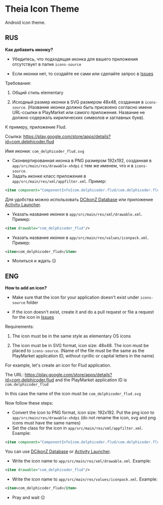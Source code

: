 # Theia Icon Theme
Android icon theme.

## RUS

<b>Как добавить иконку?</b>
* Убедитесь, что подходящая иконка для вашего приложения отсутствует в папке `icons-source`

* Если иконки нет, то создайте ее сами или сделайте запрос  в [Issues](https://github.com/varlesh/elementary-style/issues)

Требования:

1. Общий стиль elementary

2. Исходный размер иконки в SVG размером 48x48, созданная в `icons-source`. (Название иконки должно быть присвоено согласно имени URL-ссылки в PlayMarket или самого приложения. Название не должно содержать кирилических символов и заглавных букв).

К примеру, приложение Flud.

Ссылка: https://play.google.com/store/apps/details?id=com.delphicoder.flud

Имя иконки: `com_delphicoder_flud.svg`

* Сконвертированная иконка в PNG размером 192x192, созданная в `app/src/main/res/drawable-xhdpi` с тем же именем, что и в `icons-source`.
* Задать иконке класс приложения в `app/src/main/res/xml/appfilter.xml`.
Пример:
```xml
<item component="ComponentInfo{com.delphicoder.flud/com.delphicoder.flud.MainActivity}" drawable="com_delphicoder_flud"/>
```
Для удобства можно использовать [DCikonZ Database](http://czarnomorski.pl/search.php) или приложение [Activity Launcher](https://play.google.com/store/apps/details?id=de.szalkowski.activitylauncher&hl=ru).

* Указать название иконки в `app/src/main/res/xml/drawable.xml`.
Пример:
```xml
<item drawable="com_delphicoder_flud"/>
```
* Указать название иконки в `app/src/main/res/values/iconpack.xml`.
Пример:
```xml
<item>com_delphicoder_flud</item>
```
* Молиться и ждать :expressionless:

## ENG

<b>How to add an icon?</b>
* Make sure that the icon for your application doesn't exist under `icons-source` folder

* If the icon doesn't exist, create it and do a pull request or file a request for the icon in [Issues](https://github.com/varlesh/elementary-style/issues)

Requirements:

1. The icon must be in the same style as elementary OS icons

2. The icon must be in SVG format, icon size: 48x48. The icon must be placed to `icons-source`. (Name of the file must be the same as the PlayMarket application ID, without cyrillic or capital letters in the name)

For example, let's create an icon for Flud application.

The URL: https://play.google.com/store/apps/details?id=com.delphicoder.flud and the PlayMarket application ID is `com.delphicoder_flud`

In this case the name of the icon must be `com_delphicoder_flud.svg`

Now follow these steps:

* Convert the icon to PNG format, icon size: 192x192. Put the png icon to `app/src/main/res/drawable-xhdpi` (do not rename the icon, svg and png icons must have the same names)
* Set the class for the icon in `app/src/main/res/xml/appfilter.xml`.
Example:
```xml
<item component="ComponentInfo{com.delphicoder.flud/com.delphicoder.flud.MainActivity}" drawable="com_delphicoder_flud"/>
```
You can use [DCikonZ Database](http://czarnomorski.pl/search.php) or [Activity Launcher](https://play.google.com/store/apps/details?id=de.szalkowski.activitylauncher).

* Write the icon name to `app/src/main/res/xml/drawable.xml`.
Example:
```xml
<item drawable="com_delphicoder_flud"/>
```
* Write the icon name to `app/src/main/res/values/iconpack.xml`.
Example:
```xml
<item>com_delphicoder_flud</item>
```
* Pray and wait :expressionless:
